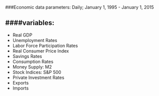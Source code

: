 ###Economic data parameters: Daily; January 1, 1995 - January 1, 2015

####variables:
---
* Real GDP  
* Unemployment Rates  
* Labor Force Participation Rates  
* Real Consumer Price Index  
* Savings Rates  
* Consumption Rates  
* Money Supply: M2  
* Stock Indices: S&P 500  
* Private Investment Rates  
* Exports  
* Imports  

